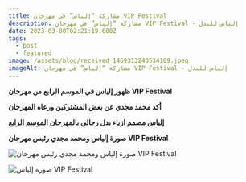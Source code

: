 ```yaml
---
title: مشاركة “إلياس” في مهرجان VIP Festival
description: مشاركة “إلياس” في مهرجان VIP Festival - إلياس للبدل
date: 2023-03-08T02:21:19.600Z
tags:
  - post
  - featured
image: /assets/blog/received_1469313243534109.jpeg
imageAlt: مشاركة “إلياس” في مهرجان VIP Festival - إلياس للبدل
---
```



**ظهور إلياس في الموسم الرابع من مهرجان VIP Festival**

**أكد محمد مجدي عن بعض المشتركين ورعاه المهرجان**

**إلياس مصمم ازياء بدل رجالي بالمهرجان الموسم الرابع**

**صورة إلياس ومحمد مجدي رئيس مهرجان VIP Festival**

![**صورة إلياس ومحمد مجدي رئيس مهرجان VIP Festival**](/assets/blog/received_508346947960968-225x300.jpeg "**صورة إلياس ومحمد مجدي رئيس مهرجان VIP Festival**")

![**صورة إلياس VIP Festival**](/assets/blog/s1.jpg "**صورة إلياس VIP Festival**")